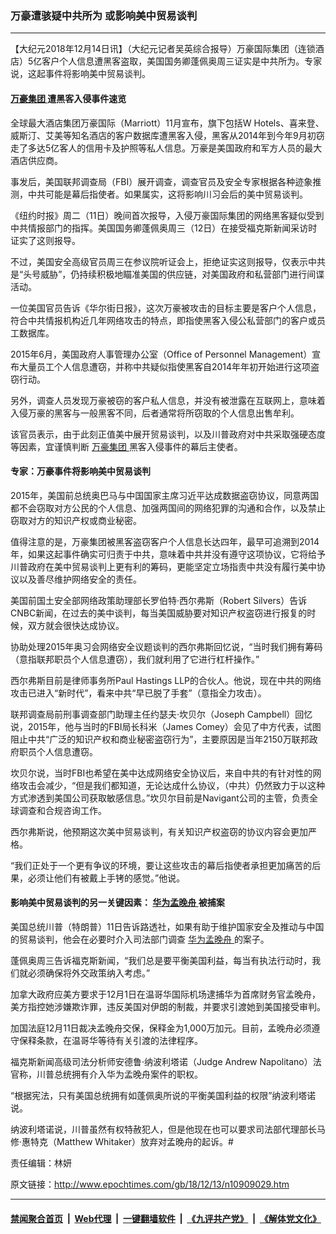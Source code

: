 ### 万豪遭骇疑中共所为 或影响美中贸易谈判
------------------------

<p>
 【大纪元2018年12月14日讯】（大纪元记者吴英综合报导）万豪国际集团（连锁酒店）5亿客户个人信息遭黑客盗取，美国国务卿蓬佩奥周三证实是中共所为。专家说，这起事件将影响美中贸易谈判。
</p>
<h4>
 <a href="http://www.epochtimes.com/gb/tag/%E4%B8%87%E8%B1%AA%E9%9B%86%E5%9B%A2.html">
  万豪集团
 </a>
 遭黑客入侵事件速览
</h4>
<p>
 全球最大酒店集团万豪国际（Marriott）11月宣布，旗下包括W Hotels、喜来登、威斯汀、艾美等知名酒店的客户数据库遭黑客入侵，黑客从2014年到今年9月初窃走了多达5亿客人的信用卡及护照等私人信息。万豪是美国政府和军方人员的最大酒店供应商。
</p>
<p>
 事发后，美国联邦调查局（FBI）展开调查，调查官员及安全专家根据各种迹象推测，中共可能是幕后指使者。如果属实，这将影响川习会后的美中贸易谈判。
</p>
<p>
 《纽约时报》周二（11日）晚间首次报导，入侵万豪国际集团的网络黑客疑似受到中共情报部门的指挥。美国国务卿蓬佩奥周三（12日）在接受福克斯新闻采访时证实了这则报导。
</p>
<p>
 不过，美国安全高级官员周三在参议院听证会上，拒绝证实这则报导，仅表示中共是“头号威胁”，仍持续积极地瞄准美国的供应链，对美国政府和私营部门进行间谍活动。
</p>
<p>
 一位美国官员告诉《华尔街日报》，这次万豪被攻击的目标主要是客户个人信息，符合中共情报机构近几年网络攻击的特点，即指使黑客入侵公私营部门的客户或员工数据库。
</p>
<p>
 2015年6月，美国政府人事管理办公室（Office of Personnel Management）宣布大量员工个人信息遭窃，并称中共疑似指使黑客自2014年年初开始进行这项盗窃行动。
</p>
<p>
 另外，调查人员发现万豪被窃的客户私人信息，并没有被泄露在互联网上，意味着入侵万豪的黑客与一般黑客不同，后者通常将所窃取的个人信息出售牟利。
</p>
<p>
 该官员表示，由于此刻正值美中展开贸易谈判，以及川普政府对中共采取强硬态度等因素，宜谨慎判断
 <a href="http://www.epochtimes.com/gb/tag/%E4%B8%87%E8%B1%AA%E9%9B%86%E5%9B%A2.html">
  万豪集团
 </a>
 黑客入侵事件的幕后主使者。
</p>
<h4>
 专家：万豪事件将影响美中贸易谈判
</h4>
<p>
 2015年，美国前总统奥巴马与中国国家主席习近平达成数据盗窃协议，同意两国都不会窃取对方公民的个人信息、加强两国间的网络犯罪的沟通和合作，以及禁止窃取对方的知识产权或商业秘密。
</p>
<p>
 值得注意的是，万豪集团被黑客盗窃客户个人信息长达四年，最早可追溯到2014年，如果这起事件确实可归责于中共，意味着中共并没有遵守这项协议，它将给予川普政府在美中贸易谈判上更有利的筹码，更能坚定立场指责中共没有履行美中协议以及善尽维护网络安全的责任。
</p>
<p>
 美国前国土安全部网络政策助理部长罗伯特·西尔弗斯（Robert Silvers）告诉CNBC新闻，在过去的美中谈判，每当美国威胁要对知识产权盗窃进行报复的时候，双方就会很快达成协议。
</p>
<p>
 协助处理2015年奥习会网络安全议题谈判的西尔弗斯回忆说，“当时我们拥有筹码（意指联邦职员个人信息遭窃），我们就利用了它进行杠杆操作。”
</p>
<p>
 西尔弗斯目前是律师事务所Paul Hastings LLP的合伙人。他说，现在中共的网络攻击已进入“新时代”，看来中共“早已脱了手套”（意指全力攻击）。
</p>
<p>
 联邦调查局前刑事调查部门助理主任约瑟夫·坎贝尔（Joseph Campbell）回忆说，2015年，他与当时的FBI局长科米（James Comey）会见了中方代表，试图阻止中共“广泛的知识产权和商业秘密盗窃行为”，主要原因是当年2150万联邦政府职员个人信息遭窃。
</p>
<p>
 坎贝尔说，当时FBI也希望在美中达成网络安全协议后，来自中共的有针对性的网络攻击会减少，“但是我们都知道，无论达成什么协议，（中共）仍然致力于以这种方式渗透到美国公司获取敏感信息。”坎贝尔目前是Navigant公司的主管，负责全球调查和合规咨询工作。
</p>
<p>
 西尔弗斯说，他预期这次美中贸易谈判，有关知识产权盗窃的协议内容会更加严格。
</p>
<p>
 “我们正处于一个更有争议的环境，要让这些攻击的幕后指使者承担更加痛苦的后果，必须让他们有被戴上手铐的感觉。”他说。
</p>
<h4>
 影响美中贸易谈判的另一关键因素：
 <a href="http://www.epochtimes.com/gb/tag/%E5%8D%8E%E4%B8%BA%E5%AD%9F%E6%99%9A%E8%88%9F.html">
  华为孟晚舟
 </a>
 被捕案
</h4>
<p>
 美国总统川普（特朗普）11日告诉路透社，如果有助于维护国家安全及推动与中国的贸易谈判，他会在必要时介入司法部门调查
 <a href="http://www.epochtimes.com/gb/tag/%E5%8D%8E%E4%B8%BA%E5%AD%9F%E6%99%9A%E8%88%9F.html">
  华为孟晚舟
 </a>
 的案子。
</p>
<p>
 蓬佩奥周三告诉福克斯新闻，“我们总是要平衡美国利益，每当有执法行动时，我们就必须确保将外交政策纳入考虑。”
</p>
<p>
 加拿大政府应美方要求于12月1日在温哥华国际机场逮捕华为首席财务官孟晚舟，美方指控她涉嫌欺诈罪，违反美国对伊朗的制裁，并要求引渡她到美国接受审判。
</p>
<p>
 加国法庭12月11日裁决孟晚舟交保，保释金为1,000万加元。目前，孟晚舟必须遵守保释条款，在温哥华等待有关引渡的法律程序。
</p>
<p>
 福克斯新闻高级司法分析师安德鲁·纳波利塔诺（Judge Andrew Napolitano）法官称，川普总统拥有介入华为孟晚舟案件的职权。
</p>
<p>
 “根据宪法，只有美国总统拥有如蓬佩奥所说的平衡美国利益的权限”纳波利塔诺说。
</p>
<p>
 纳波利塔诺说，川普虽然有权特赦犯人，但是他现在也可以要求司法部代理部长马修·惠特克（Matthew Whitaker）放弃对孟晚舟的起诉。#
</p>
<p>
 责任编辑：林妍
</p>
<p>
</p>

原文链接：http://www.epochtimes.com/gb/18/12/13/n10909029.htm


------------------------
#### [禁闻聚合首页](https://github.com/gfw-breaker/banned-news/blob/master/README.md) &nbsp;|&nbsp; [Web代理](https://github.com/gfw-breaker/open-proxy/blob/master/README.md) &nbsp;|&nbsp; [一键翻墙软件](https://github.com/gfw-breaker/nogfw/blob/master/README.md) &nbsp;|&nbsp; [《九评共产党》](https://github.com/gfw-breaker/9ping.md/blob/master/README.md#九评之一评共产党是什么) &nbsp;|&nbsp; [《解体党文化》](https://github.com/gfw-breaker/jtdwh.md/blob/master/README.md#绪论)